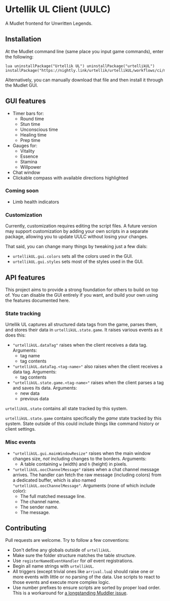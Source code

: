 # Urtellik UL Client (UULC)

A Mudlet frontend for Unwritten Legends.

## Installation

At the Mudlet command line (same place you input game commands), enter the following:

```
lua uninstallPackage("Urtellik UL") uninstallPackage("urtellikUL") installPackage("https://nightly.link/urtellik/urtellikUL/workflows/ci/main/urtellikUL.zip")
```

Alternatively, you can manually download that file and then install it through the Mudlet GUI.

## GUI features

* Timer bars for:
  * Round time
  * Stun time
  * Unconscious time
  * Healing time
  * Prep time
* Gauges for:
  * Vitality
  * Essence
  * Stamina
  * Willpower
* Chat window
* Clickable compass with available directions highlighted

### Coming soon

* Limb health indicators

### Customization

Currently, customization requires editing the script files.
A future version may support customization by adding your own scripts in a separate package, allowing you to update UULC without losing your changes.

That said, you can change many things by tweaking just a few dials:

* `urtellikUL.gui.colors` sets all the colors used in the GUI.
* `urtellikUL.gui.styles` sets most of the styles used in the GUI.

## API features

This project aims to provide a strong foundation for others to build on top of.
You can disable the GUI entirely if you want, and build your own using the features documented here.

### State tracking

Urtellik UL captures all structured data tags from the game, parses them, and stores their data in `urtellikUL.state.game`.
It raises various events as it does this:

* `"urtellikUL.dataTag"` raises when the client receives a data tag. Arguments:
  * tag name
  * tag contents
* `"urtellikUL.dataTag.<tag-name>"` also raises when the client receives a data tag. Arguments:
  * tag contents
* `"urtellikUL.state.game.<tag-name>"` raises when the client parses a tag and saves its data. Arguments:
  * new data
  * previous data

`urtellikUL.state` contains all state tracked by this system.

`urtellikUL.state.game` contains specifically the _game_ state tracked by this system.
State outside of this could include things like command history or client settings.

### Misc events

* `"urtellikUL.gui.mainWindowResize"` raises when the main window changes size, _not_ including changes to the borders. Arguments:
  * A table containing `w` (width) and `h` (height) in pixels.
* `"urtellikUL.oocChannelMessage"` raises when a chat channel message arrives.
  The handler can fetch the raw message (including colors) from a dedicated buffer, which is also named `"urtellikUL.oocChannelMessage"`. Arguments (none of which include color):
  * The full matched message line.
  * The channel name.
  * The sender name.
  * The message.

## Contributing

Pull requests are welcome.
Try to follow a few conventions:

* Don't define any globals outside of `urtellikUL`.
* Make sure the folder structure matches the table structure.
* Use `registerNamedEventHandler` for _all_ event registrations.
* Begin all name strings with `urtellikUL`.
* All triggers (except trivial ones like `arrival.lua`) should raise one or more events with little or no parsing of the data.
  Use scripts to react to those events and execute more complex logic.
* Use number prefixes to ensure scripts are sorted by proper load order.
  This is a workaround for [a longstanding Muddler issue](https://github.com/demonnic/muddler/issues/14).
